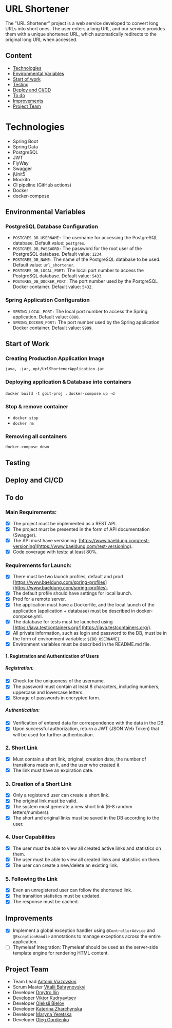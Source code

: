 # URL Shortener
The "URL Shortener" project is a web service developed to convert long URLs into short ones. The user enters a long URL, and our service provides them with a unique shortened URL, which automatically redirects to the original long URL when accessed.
## Content
- [Technologies](#technologies)
- [Environmental Variables](#environmental-variables)
- [Start of work](#start-of-work)
- [Testing](#testing)
- [Deploy and CI/CD](#deploy-and-cicd)
- [To do](#to-do)
- [Improvements](#improvements)
- [Project Team](#project-team)
# Technologies
 + Spring Boot
 + Spring Data
 + PostgreSQL
 + JWT
 + FlyWay
 + Swagger
 + jUnit5
 + Mockito
 + CI pipeline (GitHub actions)
 + Docker
 + docker-compose
## Environmental Variables
### PostgreSQL Database Configuration
- ```POSTGRES_DB_USERNAME:``` The username for accessing the PostgreSQL database. Default value: ```postgres```.
- ```POSTGRES_DB_PASSWORD:``` The password for the root user of the PostgreSQL database. Default value: ```1234```.
- ```POSTGRES_DB_NAME:``` The name of the PostgreSQL database to be used. Default value: ```url_shortener```.
- ```POSTGRES_DB_LOCAL_PORT:``` The local port number to access the PostgreSQL database. Default value: ```5433```.
- ```POSTGRES_DB_DOCKER_PORT:``` The port number used by the PostgreSQL Docker container. Default value: ```5432```.
### Spring Application Configuration
- ```SPRING_LOCAL_PORT:``` The local port number to access the Spring application. Default value: ```8080```.
- ```SPRING_DOCKER_PORT:``` The port number used by the Spring application Docker container. Default value: ```9999```.
## Start of Work
### Creating Production Application Image
```java, -jar, opt/UrlShortenerApplication.jar```
### Deploying application & Database into containers
```docker build -t goit-proj .```
```docker-compose up -d```
### Stop & remove container
 - ```docker stop```
 - ```docker rm```
### Removing all containers
```docker-compose down```
## Testing
## Deploy and CI/CD
## To do
### Main Requirements:
 - [x] The project must be implemented as a REST API.
 - [x] The project must be presented in the form of API documentation (Swagger).
 - [x] The API must have versioning: [https://www.baeldung.com/rest-versioning](https://www.baeldung.com/rest-versioning).
 - [x] Code coverage with tests: at least 80%.
### Requirements for Launch:
 - [x] There must be two launch profiles, default and prod [https://www.baeldung.com/spring-profiles](https://www.baeldung.com/spring-profiles).
 - [x] The default profile should have settings for local launch.
 - [x] Prod for a remote server.
 - [x] The application must have a Dockerfile, and the local launch of the application (application + database) must be described in docker-compose.yml.
 - [x] The database for tests must be launched using [https://java.testcontainers.org/](https://java.testcontainers.org/).
 - [x] All private information, such as login and password to the DB, must be in the form of environment variables: ```${DB_USERNAME}```.
 - [x] Environment variables must be described in the README.md file.
#### 1. Registration and Authentication of Users
##### Registration:
 - [x] Check for the uniqueness of the username.
 - [x] The password must contain at least 8 characters, including numbers, uppercase and lowercase letters.
 - [x] Storage of passwords in encrypted form.
##### Authentication:
 - [x] Verification of entered data for correspondence with the data in the DB.
 - [x] Upon successful authorization, return a JWT (JSON Web Token) that will be used for further authentication.
### 2. Short Link
 - [x] Must contain a short link, original, creation date, the number of transitions made on it, and the user who created it.
 - [x] The link must have an expiration date.
### 3. Creation of a Short Link
 - [x] Only a registered user can create a short link.
 - [x] The original link must be valid.
 - [x] The system must generate a new short link (6-8 random letters/numbers).
 - [x] The short and original links must be saved in the DB according to the user.
### 4. User Capabilities
 - [x] The user must be able to view all created active links and statistics on them.
 - [x] The user must be able to view all created links and statistics on them.
 - [x] The user can create a new/delete an existing link.

### 5. Following the Link
 - [x] Even an unregistered user can follow the shortened link.
 - [x] The transition statistics must be updated.
 - [x] The response must be cached.
## Improvements
 - [x] Implement a global exception handler using ```@ControllerAdvice``` and ```@ExceptionHandle``` annotations to manage exceptions across the entire application.
 - [ ] Thymeleaf Integration: Thymeleaf should be used as the server-side template engine for rendering HTML content.
## Project Team
 - Team Lead [Antonii Viazovskyi](https://github.com/AntoniiViazovskyi)
 - Scrum Master [Vitalii Bahrynovskyi](https://github.com/bagrik571)
 - Developer [Dmytro Ilin](https://github.com/Dmitriy2028)
 - Developer [Viktor Kudryavtsev](https://github.com/vikadmin88)
 - Developer [Oleksii Bielov](https://github.com/Belimbb)
 - Developer [Katerina Zharchynska](https://github.com/Zharch1541)
 - Developer [Maryna Yeretska](https://github.com/MNN1107)
 - Developer [Oleg Gordienko](https://github.com/Holmc555)